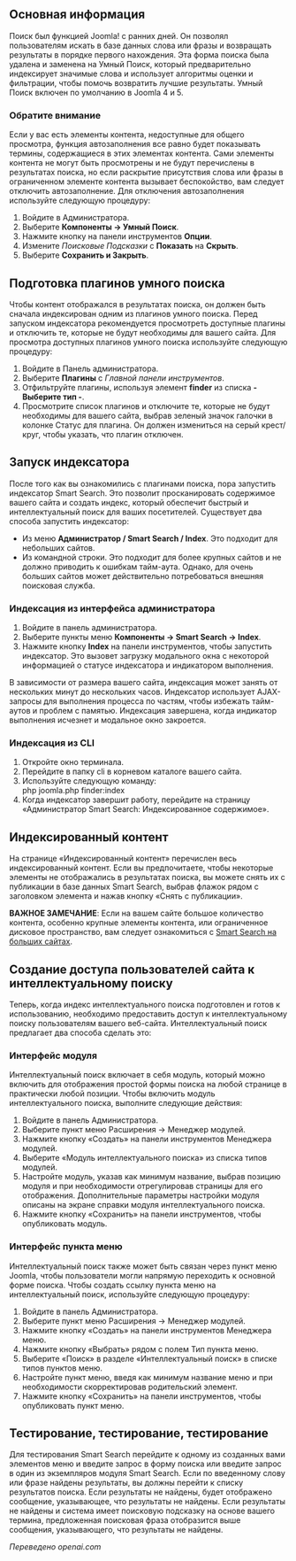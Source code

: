 <!-- Filename: Smart_Search_quickstart_guide / Display title: Быстрый старт с умным поиском   -->

## Основная информация

Поиск был функцией Joomla! с ранних дней. Он позволял пользователям искать в базе данных слова или фразы и возвращать результаты в порядке первого нахождения. Эта форма поиска была удалена и заменена на Умный Поиск, который предварительно индексирует значимые слова и использует алгоритмы оценки и фильтрации, чтобы помочь возвратить лучшие результаты. Умный Поиск включен по умолчанию в Joomla 4 и 5.

### Обратите внимание

Если у вас есть элементы контента, недоступные для общего просмотра, функция автозаполнения все равно будет показывать термины, содержащиеся в этих элементах контента. Сами элементы контента не могут быть просмотрены и не будут перечислены в результатах поиска, но если раскрытие присутствия слова или фразы в ограниченном элементе контента вызывает беспокойство, вам следует отключить автозаполнение. Для отключения автозаполнения используйте следующую процедуру:

1. Войдите в Администратора.
2. Выберите **Компоненты → Умный Поиск**.
3. Нажмите кнопку на панели инструментов **Опции**.
4. Измените *Поисковые Подсказки* с **Показать** на **Скрыть**.
5. Выберите **Сохранить и Закрыть**.

## Подготовка плагинов умного поиска

Чтобы контент отображался в результатах поиска, он должен быть сначала индексирован одним из плагинов умного поиска. Перед запуском индексатора рекомендуется просмотреть доступные плагины и отключить те, которые не будут необходимы для вашего сайта. Для просмотра доступных плагинов умного поиска используйте следующую процедуру:

1. Войдите в Панель администратора.
2. Выберите **Плагины** с *Главной панели инструментов*.
3. Отфильтруйте плагины, используя элемент **finder** из списка **- Выберите тип -**.
4. Просмотрите список плагинов и отключите те, которые не будут необходимы для вашего сайта, выбрав зеленый значок галочки в колонке Статус для плагина. Он должен измениться на серый крест/круг, чтобы указать, что плагин отключен.

## Запуск индексатора

После того как вы ознакомились с плагинами поиска, пора запустить индексатор Smart Search. Это позволит просканировать содержимое вашего сайта и создать индекс, который обеспечит быстрый и интеллектуальный поиск для ваших посетителей. Существует два способа запустить индексатор:

* Из меню **Администратор / Smart Search / Index**. Это подходит для небольших сайтов.
* Из командной строки. Это подходит для более крупных сайтов и не должно приводить к ошибкам тайм-аута. Однако, для очень больших сайтов может действительно потребоваться внешняя поисковая служба.

### Индексация из интерфейса администратора

1. Войдите в панель администратора.
2. Выберите пункты меню **Компоненты → Smart Search → Index**.
3. Нажмите кнопку **Index** на панели инструментов, чтобы запустить индексатор. Это вызовет загрузку модального окна с некоторой информацией о статусе индексатора и индикатором выполнения.

В зависимости от размера вашего сайта, индексация может занять от нескольких минут до нескольких часов. Индексатор использует AJAX-запросы для выполнения процесса по частям, чтобы избежать тайм-аутов и проблем с памятью. Индексация завершена, когда индикатор выполнения исчезнет и модальное окно закроется.

### Индексация из CLI

1. Откройте окно терминала.
2. Перейдите в папку cli в корневом каталоге вашего сайта.
3. Используйте следующую команду:<br>
   php joomla.php finder:index
4. Когда индексатор завершит работу, перейдите на страницу «Администратор Smart Search: Индексированное содержимое».

## Индексированный контент

На странице «Индексированный контент» перечислен весь индексированный контент. Если вы предпочитаете, чтобы некоторые элементы не отображались в результатах поиска, вы можете снять их с публикации в базе данных Smart Search, выбрав флажок рядом с заголовком элемента и нажав кнопку «Снять с публикации».

**ВАЖНОЕ ЗАМЕЧАНИЕ**: Если на вашем сайте большое количество контента, особенно крупные элементы контента, или ограниченное дисковое пространство, вам следует ознакомиться с [Smart Search на больших сайтах](jdocmanual?article=user/smart-search/smart-search-on-large-sites).

## Создание доступа пользователей сайта к интеллектуальному поиску

Теперь, когда индекс интеллектуального поиска подготовлен и готов к использованию, необходимо предоставить доступ к интеллектуальному поиску пользователям вашего веб-сайта. Интеллектуальный поиск предлагает два способа сделать это:

### Интерфейс модуля

Интеллектуальный поиск включает в себя модуль, который можно включить для отображения простой формы поиска на любой странице в практически любой позиции. Чтобы включить модуль интеллектуального поиска, выполните следующие действия:

1. Войдите в панель Администратора.
2. Выберите пункт меню Расширения → Менеджер модулей.
3. Нажмите кнопку «Создать» на панели инструментов Менеджера модулей.
4. Выберите «Модуль интеллектуального поиска» из списка типов модулей.
5. Настройте модуль, указав как минимум название, выбрав позицию модуля и при необходимости отрегулировав страницы для его отображения. Дополнительные параметры настройки модуля описаны на экране справки модуля интеллектуального поиска.
6. Нажмите кнопку «Сохранить» на панели инструментов, чтобы опубликовать модуль.

### Интерфейс пункта меню

Интеллектуальный поиск также может быть связан через пункт меню Joomla, чтобы пользователи могли напрямую переходить к основной форме поиска. Чтобы создать ссылку пункта меню на интеллектуальный поиск, используйте следующую процедуру:

1. Войдите в панель Администратора.
2. Выберите пункт меню Расширения → Менеджер модулей.
3. Нажмите кнопку «Создать» на панели инструментов Менеджера меню.
4. Нажмите кнопку «Выбрать» рядом с полем Тип пункта меню.
5. Выберите «Поиск» в разделе «Интеллектуальный поиск» в списке типов пунктов меню.
6. Настройте пункт меню, введя как минимум название меню и при необходимости скорректировав родительский элемент.
7. Нажмите кнопку «Сохранить» на панели инструментов, чтобы опубликовать пункт меню. 

## Тестирование, тестирование, тестирование

Для тестирования Smart Search перейдите к одному из созданных вами элементов меню и введите запрос в форму поиска или введите запрос в один из экземпляров модуля Smart Search. Если по введенному слову или фразе найдены результаты, вы должны перейти к списку результатов поиска. Если результаты не найдены, будет отображено сообщение, указывающее, что результаты не найдены. Если результаты не найдены и система имеет поисковую подсказку на основе вашего термина, предложенная поисковая фраза отобразится выше сообщения, указывающего, что результаты не найдены.

*Переведено openai.com*

